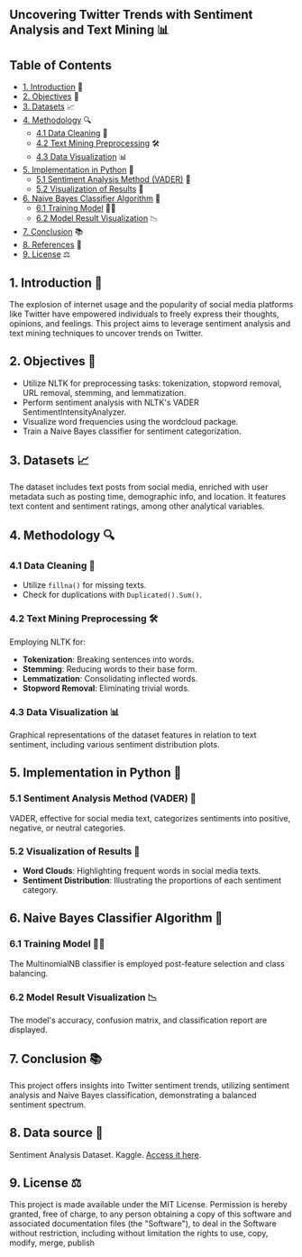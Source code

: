 ## Uncovering Twitter Trends with Sentiment Analysis and Text Mining 📊

## Table of Contents
- [1. Introduction](#1-introduction) 📝
- [2. Objectives](#2-objectives) 🎯
- [3. Datasets](#3-datasets) 📈
- [4. Methodology](#4-methodology) 🔍
  - [4.1 Data Cleaning](#41-data-cleaning) 🧹
  - [4.2 Text Mining Preprocessing](#42-text-mining-preprocessing) 🛠
  - [4.3 Data Visualization](#43-data-visualization) 📊
- [5. Implementation in Python](#5-implementation-in-python) 🐍
  - [5.1 Sentiment Analysis Method (VADER)](#51-sentiment-analysis-method-vader) 💬
  - [5.2 Visualization of Results](#52-visualization-of-results) 🎨
- [6. Naive Bayes Classifier Algorithm](#6-naive-bayes-classifier-algorithm) 🤖
  - [6.1 Training Model](#61-training-model) 🏋️‍♂️
  - [6.2 Model Result Visualization](#62-model-result-visualization) 📉
- [7. Conclusion](#7-conclusion) 📚
- [8. References](#8-references) 🔗
- [9. License](#9-license) ⚖️

## 1. Introduction 📝

The explosion of internet usage and the popularity of social media platforms like Twitter have empowered individuals to freely express their thoughts, opinions, and feelings. This project aims to leverage sentiment analysis and text mining techniques to uncover trends on Twitter.

## 2. Objectives 🎯

- Utilize NLTK for preprocessing tasks: tokenization, stopword removal, URL removal, stemming, and lemmatization.
- Perform sentiment analysis with NLTK's VADER SentimentIntensityAnalyzer.
- Visualize word frequencies using the wordcloud package.
- Train a Naive Bayes classifier for sentiment categorization.

## 3. Datasets 📈

The dataset includes text posts from social media, enriched with user metadata such as posting time, demographic info, and location. It features text content and sentiment ratings, among other analytical variables.

## 4. Methodology 🔍

### 4.1 Data Cleaning 🧹

- Utilize `fillna()` for missing texts.
- Check for duplications with `Duplicated().Sum()`.

### 4.2 Text Mining Preprocessing 🛠

Employing NLTK for:
- **Tokenization**: Breaking sentences into words.
- **Stemming**: Reducing words to their base form.
- **Lemmatization**: Consolidating inflected words.
- **Stopword Removal**: Eliminating trivial words.

### 4.3 Data Visualization 📊

Graphical representations of the dataset features in relation to text sentiment, including various sentiment distribution plots.

## 5. Implementation in Python 🐍

### 5.1 Sentiment Analysis Method (VADER) 💬

VADER, effective for social media text, categorizes sentiments into positive, negative, or neutral categories.

### 5.2 Visualization of Results 🎨

- **Word Clouds**: Highlighting frequent words in social media texts.
- **Sentiment Distribution**: Illustrating the proportions of each sentiment category.

## 6. Naive Bayes Classifier Algorithm 🤖

### 6.1 Training Model 🏋️‍♂️

The MultinomialNB classifier is employed post-feature selection and class balancing.

### 6.2 Model Result Visualization 📉

The model's accuracy, confusion matrix, and classification report are displayed.

## 7. Conclusion 📚

This project offers insights into Twitter sentiment trends, utilizing sentiment analysis and Naive Bayes classification, demonstrating a balanced sentiment spectrum.

## 8. Data source 🔗

Sentiment Analysis Dataset. Kaggle. [Access it here](https://www.kaggle.com/datasets/abhi8923shriv/sentiment-analysis-dataset/data?select=train.csv). 

## 9. License ⚖️

This project is made available under the MIT License. Permission is hereby granted, free of charge, to any person obtaining a copy of this software and associated documentation files (the "Software"), to deal in the Software without restriction, including without limitation the rights to use, copy, modify, merge, publish

